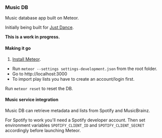 ### Music DB

Music database app built on Meteor.

Initially being built for [Just Dance](https://www.facebook.com/groups/166298646868224).

**This is a work in progress.**


#### Making it go

1. [Install Meteor](https://www.meteor.com/install).
* Run `meteor --settings settings-development.json` from the root folder.
* Go to http://localhost:3000
* To import play lists you have to create an account/login first.

Run `meteor reset` to reset the DB.


#### Music service integration

Music DB can retrieve metadata and lists from Spotify and MusicBrainz.

For Spotify to work you'll need a Spotify developer account.
Then set environment variables `SPOTIFY_CLIENT_ID` and `SPOTIFY_CLIENT_SECRET` accordingly before launching Meteor.
